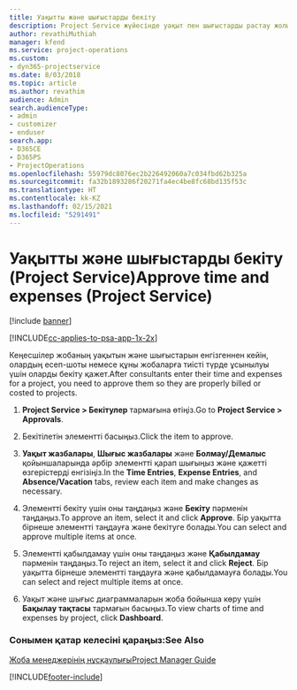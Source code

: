 ```yaml
---
title: Уақытты және шығыстарды бекіту
description: Project Service жүйесінде уақыт пен шығыстарды растау жолы
author: revathiMuthiah
manager: kfend
ms.service: project-operations
ms.custom:
- dyn365-projectservice
ms.date: 8/03/2018
ms.topic: article
ms.author: revathim
audience: Admin
search.audienceType:
- admin
- customizer
- enduser
search.app:
- D365CE
- D365PS
- ProjectOperations
ms.openlocfilehash: 55979dc8076ec2b226492060a7c034fbd62b325a
ms.sourcegitcommit: fa32b1893286f20271fa4ec4be8fc68bd135f53c
ms.translationtype: HT
ms.contentlocale: kk-KZ
ms.lasthandoff: 02/15/2021
ms.locfileid: "5291491"
---
```

# <a name="approve-time-and-expenses-project-service"></a><span data-ttu-id="4079e-103">Уақытты және шығыстарды бекіту (Project Service)</span><span class="sxs-lookup"><span data-stu-id="4079e-103">Approve time and expenses (Project Service)</span></span>

[!include [banner](../includes/psa-now-project-operations.md)]

[!INCLUDE[cc-applies-to-psa-app-1x-2x](../includes/cc-applies-to-psa-app-1x-2x.md)]

<span data-ttu-id="4079e-104">Кеңесшілер жобаның уақытын және шығыстарын енгізгеннен кейін, олардың есеп-шоты немесе құны жобаларға тиісті түрде ұсынылуы үшін оларды бекіту қажет.</span><span class="sxs-lookup"><span data-stu-id="4079e-104">After consultants enter their time and expenses for a project, you need to approve them so they are properly billed or costed to projects.</span></span>  
  
1.  <span data-ttu-id="4079e-105">**Project Service > Бекітулер** тармағына өтіңіз.</span><span class="sxs-lookup"><span data-stu-id="4079e-105">Go to **Project Service > Approvals**.</span></span>  
  
2.  <span data-ttu-id="4079e-106">Бекітілетін элементті басыңыз.</span><span class="sxs-lookup"><span data-stu-id="4079e-106">Click the item to approve.</span></span>  
  
3.  <span data-ttu-id="4079e-107">**Уақыт жазбалары**, **Шығыс жазбалары** және **Болмау/Демалыс** қойыншаларында әрбір элементті қарап шығыңыз және қажетті өзгерістерді енгізіңіз.</span><span class="sxs-lookup"><span data-stu-id="4079e-107">In the **Time Entries**, **Expense Entries**, and **Absence/Vacation** tabs, review each item and make changes as necessary.</span></span>  
  
4.  <span data-ttu-id="4079e-108">Элементті бекіту үшін оны таңдаңыз және **Бекіту** пәрменін таңдаңыз.</span><span class="sxs-lookup"><span data-stu-id="4079e-108">To approve an item, select it and click **Approve**.</span></span> <span data-ttu-id="4079e-109">Бір уақытта бірнеше элементті таңдауға және бекітуге болады.</span><span class="sxs-lookup"><span data-stu-id="4079e-109">You can select and approve multiple items at once.</span></span>  
  
5.  <span data-ttu-id="4079e-110">Элементті қабылдамау үшін оны таңдаңыз және **Қабылдамау** пәрменін таңдаңыз.</span><span class="sxs-lookup"><span data-stu-id="4079e-110">To reject an item, select it and click **Reject**.</span></span> <span data-ttu-id="4079e-111">Бір уақытта бірнеше элементті таңдауға және қабылдамауға болады.</span><span class="sxs-lookup"><span data-stu-id="4079e-111">You can select and reject multiple items at once.</span></span>  
  
6.  <span data-ttu-id="4079e-112">Уақыт және шығыс диаграммаларын жоба бойынша көру үшін **Бақылау тақтасы** тармағын басыңыз.</span><span class="sxs-lookup"><span data-stu-id="4079e-112">To view charts of time and expenses by project, click **Dashboard**.</span></span>  
  
### <a name="see-also"></a><span data-ttu-id="4079e-113">Сонымен қатар келесіні қараңыз:</span><span class="sxs-lookup"><span data-stu-id="4079e-113">See Also</span></span>  
 [<span data-ttu-id="4079e-114">Жоба менеджерінің нұсқаулығы</span><span class="sxs-lookup"><span data-stu-id="4079e-114">Project Manager Guide</span></span>](../psa/project-manager-guide.md)


[!INCLUDE[footer-include](../includes/footer-banner.md)]